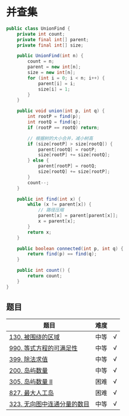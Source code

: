 # 并查集

``` java
public class UnionFind {
    private int count;
    private final int[] parent;
    private final int[] size;

    public UnionFind(int n) {
        count = n;
        parent = new int[n];
        size = new int[n];
        for (int i = 0; i < n; i++) {
            parent[i] = i;
            size[i] = 1;
        }
    }

    public void union(int p, int q) {
        int rootP = find(p);
        int rootQ = find(q);
        if (rootP == rootQ) return;

        // 根据树的大小合并，减小树高
        if (size[rootP] > size[rootQ]) {
            parent[rootQ] = rootP;
            size[rootP] += size[rootQ];
        } else {
            parent[rootP] = rootQ;
            size[rootQ] += size[rootP];
        }
        count--;
    }

    public int find(int x) {
        while (x != parent[x]) {
            // 路径压缩
            parent[x] = parent[parent[x]];
            x = parent[x];
        }
        return x;
    }

    public boolean connected(int p, int q) {
        return find(p) == find(q);
    }

    public int count() {
        return count;
    }
}

```

## 题目

|题目|难度||
|---|---|---|
|[130. 被围绕的区域](https://leetcode-cn.com/problems/surrounded-regions/)|中等|√|
|[990. 等式方程的可满足性](https://leetcode-cn.com/problems/satisfiability-of-equality-equations/)|中等|√|
|[399. 除法求值](https://leetcode-cn.com/problems/evaluate-division/)|中等|√|
|[200. 岛屿数量](https://leetcode-cn.com/problems/number-of-islands/)|中等|√|
|[305. 岛屿数量 II](https://leetcode-cn.com/problems/number-of-islands-ii/)|困难|√|
|[827. 最大人工岛](https://leetcode-cn.com/problems/making-a-large-island/)|困难|√|
|[323. 无向图中连通分量的数目](https://leetcode-cn.com/problems/number-of-connected-components-in-an-undirected-graph/)|中等|√|
